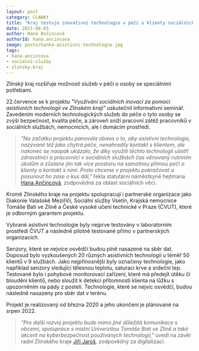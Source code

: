 ```yaml
---
layout: post
category: CLANKY
title: 'Kraj testuje inovativní technologie v péči o klienty sociálních služeb'
date: 2021-08-03
author: Hana Ančincová
authorId: hana.ancincova
image: posts/hanka-asistivni-technologie.jpg
tags: 
- hana-ancincova
- socialni-sluzby
- zlinsky-kraj
---
```


Zlínský kraj rozšiřuje možnosti služeb v péči o osoby se speciálními potřebami.

22.července se k projektu *"Využívání sociálních inovací za pomoci asistivních technologií ve Zlínském kraji"* uskutečnil informativní seminář. Zavedením moderních technologických služeb do péče o tyto osoby se zvýší bezpečnost, kvalita péče, a zároveň sníží pracovní zátěž pracovníků v sociálních službách, nemocnicích, ale i domácím prostředí.

> *"Na začátku projektu panovala obava o to, aby asistivní technologie, nazývané též jako chytrá péče, nenahradily kontakt s klientem, ale nakonec se naopak ukázalo, že díky využití těchto technologií ušetří zdravotníci a pracovníci v sociálních službách čas věnovaný rutinním úkolům a zůstane jim tak více prostoru na samotnou přímou péči o klienty a kontakt s nimi. Proto chceme v projektu pokračovat a posunout ho zase o kus dál,"* řekla statutární náměstkyně hejtmana [Hana Ančincová](https://zlinsky.pirati.cz/lide/hana-ancincova/), zodpovědná za oblast sociálních věcí.
> 

Kromě Zlínského kraje na projektu spolupracují i partnerské organizace jako Diakonie Valašské Meziříčí, Sociální služby Vsetín, Krajská nemocnice Tomáše Bati ve Zlíně a České vysoké učení technické v Praze (ČVUT), které je odborným garantem projektu. 

Vybrané asistivní technologie byly nejprve testovány v laboratorním prostředí ČVUT a následně pilotně testované přímo v partnerských organizacích. 

Senzory, které se nejvíce osvědčí budou plně nasazené na sběr dat. Doposud bylo vyzkoušených 20 různých asistivních technologií u téměř 50 klientů v 9 službách. Jako nejpřínosnější byly označeny technologie, jako například senzory sledující tělesnou teplotu, saturaci krve a srdeční tep. Testované bylo i pohybové monitorovací zařízení, které má předejít útěku či bloudění klientů, nebo sloužit k detekci přítomnosti klienta na lůžku s upozorněním na pády z postelí. 
Technologie, které se nejvíc osvědčí, budou následně nasazeny pro sběr dat v terénu. 

Projekt je realizovaný od března 2020 a jeho ukončení je plánované na srpen 2022. 
> *"Pro další rozvoj projektu bude mimo jiné důležitá komunikace s obcemi, spolupráce s místní Univerzitou Tomáše Bati ve Zlíně a také akcent na kyberbezpečnost používaných technologií,"* uvedl na závěr radní Zlínského kraje [Jiří Jaroš](https://zlinsky.pirati.cz/lide/jiri-jaros/), zodpovědný za digitalizaci.
> 


